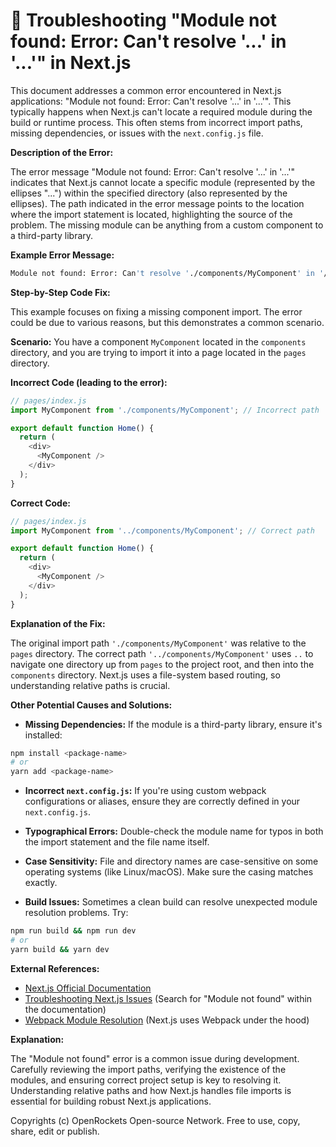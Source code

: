 # 🐞 Troubleshooting "Module not found: Error: Can't resolve '...' in '...'" in Next.js


This document addresses a common error encountered in Next.js applications: "Module not found: Error: Can't resolve '...' in '...'". This typically happens when Next.js can't locate a required module during the build or runtime process.  This often stems from incorrect import paths, missing dependencies, or issues with the `next.config.js` file.


**Description of the Error:**

The error message "Module not found: Error: Can't resolve '...' in '...'" indicates that Next.js cannot locate a specific module (represented by the ellipses "...") within the specified directory (also represented by the ellipses). The path indicated in the error message points to the location where the import statement is located, highlighting the source of the problem.  The missing module can be anything from a custom component to a third-party library.

**Example Error Message:**

```bash
Module not found: Error: Can't resolve './components/MyComponent' in '/path/to/your/project/pages'
```


**Step-by-Step Code Fix:**

This example focuses on fixing a missing component import.  The error could be due to various reasons, but this demonstrates a common scenario.

**Scenario:** You have a component `MyComponent` located in the `components` directory, and you are trying to import it into a page located in the `pages` directory.

**Incorrect Code (leading to the error):**

```javascript
// pages/index.js
import MyComponent from './components/MyComponent'; // Incorrect path

export default function Home() {
  return (
    <div>
      <MyComponent />
    </div>
  );
}
```

**Correct Code:**

```javascript
// pages/index.js
import MyComponent from '../components/MyComponent'; // Correct path

export default function Home() {
  return (
    <div>
      <MyComponent />
    </div>
  );
}
```

**Explanation of the Fix:**

The original import path `'./components/MyComponent'` was relative to the `pages` directory.  The correct path `'../components/MyComponent'` uses `..` to navigate one directory up from `pages` to the project root, and then into the `components` directory.  Next.js uses a file-system based routing, so understanding relative paths is crucial.


**Other Potential Causes and Solutions:**

* **Missing Dependencies:** If the module is a third-party library, ensure it's installed:

```bash
npm install <package-name>
# or
yarn add <package-name>
```

* **Incorrect `next.config.js`:**  If you're using custom webpack configurations or aliases, ensure they are correctly defined in your `next.config.js`.

* **Typographical Errors:** Double-check the module name for typos in both the import statement and the file name itself.

* **Case Sensitivity:**  File and directory names are case-sensitive on some operating systems (like Linux/macOS). Make sure the casing matches exactly.

* **Build Issues:** Sometimes a clean build can resolve unexpected module resolution problems. Try:

```bash
npm run build && npm run dev
# or
yarn build && yarn dev
```

**External References:**

* [Next.js Official Documentation](https://nextjs.org/docs)
* [Troubleshooting Next.js Issues](https://nextjs.org/docs/basic-features/pages)  (Search for "Module not found" within the documentation)
* [Webpack Module Resolution](https://webpack.js.org/concepts/module-resolution/) (Next.js uses Webpack under the hood)



**Explanation:**

The "Module not found" error is a common issue during development.  Carefully reviewing the import paths, verifying the existence of the modules, and ensuring correct project setup is key to resolving it.  Understanding relative paths and how Next.js handles file imports is essential for building robust Next.js applications.


Copyrights (c) OpenRockets Open-source Network. Free to use, copy, share, edit or publish.

